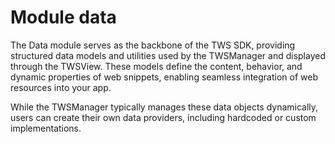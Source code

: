 # Module data

The Data module serves as the backbone of the TWS SDK, providing structured data models 
and utilities used by the TWSManager and displayed through the TWSView. 
These models define the content, behavior, and dynamic properties of web snippets, 
enabling seamless integration of web resources into your app.

While the TWSManager typically manages these data objects dynamically, users can create 
their own data providers, including hardcoded or custom implementations.